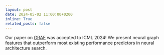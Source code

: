```yaml
---
layout: post
date: 2024-05-02 11:00:00+0200
inline: True
related_posts: false
---
```


Our paper on [GRAF](https://arxiv.org/abs/2404.16551) was accepted to ICML 2024! We present neural graph
features that outperform most existing performance predictors in neural architecture search.